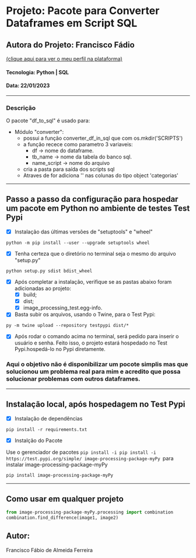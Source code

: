 # Projeto: Pacote para Converter Dataframes em Script SQL
## Autora do Projeto: Francisco Fádio
[(clique aqui para ver o meu perfil na plataforma)](https://github.com/franciscofabio)
#### Tecnologia: Python | SQL
#### Data: 22/01/2023
-----------------------------------------
### Descrição
O pacote "df_to_sql" é usado para:

- Módulo "converter":
  - possui a função converter_df_in_sql que com os.mkdir('SCRIPTS')
  - a função recece como parametro 3 variaveis:
    - df -> nome do dataframe.
    - tb_name -> nome da tabela do banco sql.
    - name_script -> nome do arquivo
  - cria a pasta para saída dos scripts sql
  - Atraves de for adiciona '' nas colunas do tipo object 'categorias'

---------------------------------------------
## Passo a passo da configuração para hospedar um pacote em Python no ambiente de testes Test Pypi

- [x] Instalação das últimas versões de "setuptools" e "wheel"

```
python -m pip install --user --upgrade setuptools wheel
```
- [x] Tenha certeza que o diretório no terminal seja o mesmo do arquivo "setup.py"

```
python setup.py sdist bdist_wheel
```

- [x] Após completar a instalação, verifique se as pastas abaixo foram adicionadas ao projeto:
  - [x] build;
  - [x] dist;
  - [x] image_processing_test.egg-info.

- [x] Basta subir os arquivos, usando o Twine, para o Test Pypi:

```
py -m twine upload --repository testpypi dist/*
```

- [x] Após rodar o comando acima no terminal, será pedido para inserir o usuário e senha. Feito isso, o projeto estará hospedado no Test Pypi.hospedá-lo no Pypi diretamente.

### Aqui o objetivo não é disponibilizar um pocote simplis mas que solucionou um problema real para mim e acredito que possa solucionar problemas com outros dataframes.
----------------------------------------------------
## Instalação local, após hospedagem no Test Pypi

- [x] Instalação de dependências
```
pip install -r requirements.txt
```

- [x] Instalção do Pacote

Use o gerenciador de pacotes ```pip install -i pip install -i https://test.pypi.org/simple/ image-processing-package-myPy ```para instalar image-processing-package-myPy

```bash
pip install image-processing-package-myPy
```
-------------------------------------------------
## Como usar em qualquer projeto

```python
from image-processing-package-myPy.processing import combination
combination.find_difference(image1, image2)
```


## Autor:
Francisco Fábio de Almeida Ferreira

